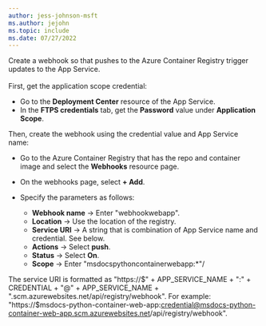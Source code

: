 ```yaml
---
author: jess-johnson-msft
ms.author: jejohn
ms.topic: include
ms.date: 07/27/2022
---
```


Create a webhook so that pushes to the Azure Container Registry trigger updates to the App Service.
<br><br>
First, get the application scope credential:

* Go to the **Deployment Center** resource of the App Service.
* In the **FTPS credentials** tab, get the **Password** value under **Application Scope**.

Then, create the webhook using the credential value and App Service name:

* Go to the Azure Container Registry that has the repo and container image and select the **Webhooks** resource page.
* On the webhooks page, select **+ Add**.
* Specify the parameters as follows:

   * **Webhook name** &rarr; Enter "webhookwebapp".
   * **Location** &rarr; Use the location of the registry.
   * **Service URI** &rarr; A string that is combination of App Service name and credential. See below.
   * **Actions** &rarr; Select **push**.
   * **Status** &rarr; Select **On**.
   * **Scope** &rarr; Enter "msdocspythoncontainerwebapp:*"/

The service URI is formatted as "https://$" + APP_SERVICE_NAME + ":" + CREDENTIAL + "@" + APP_SERVICE_NAME + ".scm.azurewebsites.net/api/registry/webhook". For example: "https://$msdocs-python-container-web-app:credential@msdocs-python-container-web-app.scm.azurewebsites.net/api/registry/webhook".
